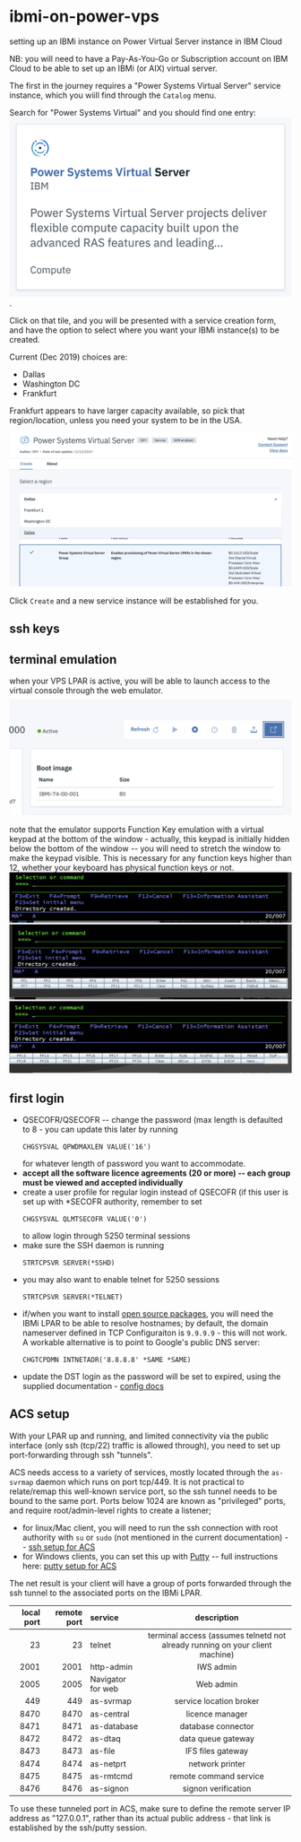 # ibmi-on-power-vps
setting up an IBMi instance on Power Virtual Server instance in IBM Cloud

NB: you will need to have a Pay-As-You-Go or Subscription account on IBM Cloud
to be able to set up an IBMi (or AIX) virtual server.

The first in the journey requires a "Power Systems Virtual Server" service instance,
which you wiill find through the `Catalog` menu.

Search for "Power Systems Virtual" and you should find one entry:
![PSVS tile](res/img/psvs-tile.png).

Click on that tile, and you will be presented with a service creation form, and have the option to 
select where you want your IBMi instance(s) to be created.

Current (Dec 2019) choices are:
+ Dallas
+ Washington DC
+ Frankfurt

Frankfurt appears to have larger capacity available, so pick that region/location,
unless you need your system to be in the USA.

![PSVS setup](res/img/psvs-setup.png)

Click `Create` and a new service instance will be established for you.

## ssh keys

## terminal emulation
when your VPS LPAR is active, you will be able to launch access to the virtual console through the web emulator.
![console](res/img/psvs-console.png)

note that the emulator supports Function Key emulation with a virtual keypad at the bottom of the window - 
actually, this keypad is initially hidden below the bottom of the window -- you will need to stretch the window to 
make the keypad visible. This is necessary for any function keys higher than 12, whether your keyboard has
physical function keys or not.
![display no_keypad](res/img/psvs-emulator.png)  
![display 1_keypad](res/img/psvs-emul-keypad1.png)  
![display 2_keypad](res/img/psvs-emul-keypad2.png)  

## first login

+ QSECOFR/QSECOFR -- change the password (max length is defaulted to 8 - you can update this later by running
  ```
  CHGSYSVAL QPWDMAXLEN VALUE('16')
  ```
  for whatever length of password you want to accommodate.
+ **accept all the software licence agreements (20 or more) -- each group must be viewed and accepted individually**
+ create a user profile for regular login instead of QSECOFR (if this user is set up with *SECOFR authority,
  remember to set 
  ```
  CHGSYSVAL QLMTSECOFR VALUE('0')
  ```
  to allow login through 5250 terminal sessions
+ make sure the SSH daemon is running
  ```
  STRTCPSVR SERVER(*SSHD)
  ```
+ you may also want to enable telnet for 5250 sessions
  ```
  STRTCPSVR SERVER(*TELNET)
  ```
+ if/when you want to install [open source packages](https://bitbucket.org/ibmi/opensource/src/master/), 
  you will need the IBMi LPAR to be able to resolve hostnames; by default, the domain nameserver defined
  in TCP Configuraiton is `9.9.9.9` - this will not work. 
  A workable alternative is to point to Google's public DNS server:
  ```
  CHGTCPDMN INTNETADR('8.8.8.8' *SAME *SAME)
  ```
+ update the DST login as the password will be set to expired, using the supplied documentation - 
  [config docs](https://cloud.ibm.com/docs/infrastructure/power-iaas?topic=power-iaas-configuring-ibmi)
  
 ## ACS setup
 
With your LPAR up and running, and limited connectivity via the public interface (only ssh (tcp/22) traffic is allowed through), you need to set up port-forwarding through ssh "tunnels".

ACS needs access to a variety of services, mostly located through the `as-svrmap` daemon which runs on port tcp/449. It is not practical to relate/remap this well-known service port, so the ssh tunnel needs to be bound to the same port. Ports below 1024 are known as "privileged" ports, and require root/admin-level rights to create a listener; 
 + for linux/Mac client, you will need to run the ssh connection with root authority with `su` or `sudo` (not mentioned in the current documentation) -- [ssh setup for ACS](https://cloud.ibm.com/docs/infrastructure/power-iaas?topic=power-iaas-configuring-ibmi#ssh-tunneling)
 + for Windows clients, you can set this up with [Putty](https://www.putty.org) -- full instructions here: [putty setup for ACS](https://www.ibm.com/support/pages/ssh-tunnel-configuration-use-ibm-i-access-client-solutions)
 
The net result is your client will have a group of ports forwarded through the ssh tunnel to the associated ports on the IBMi LPAR.

| local port | remote port | service|description|
|---:|---:|:----|:---:|
|23|23|telnet| terminal access (assumes telnetd not already running on your client machine)|
|2001|2001|http-admin|IWS admin|
|2005|2005|Navigator for web| Web admin|
|449|449|as-svrmap| service location broker|
|8470|8470|as-central| licence manager|
|8471|8471|as-database| database connector|
|8472|8472|as-dtaq| data queue gateway|
|8473|8473|as-file| IFS files gateway|
|8474|8474|as-netprt| network printer|
|8475|8475|as-rmtcmd| remote command service|
|8476|8476|as-signon| signon verification|

To use these tunneled port in ACS, make sure to define the remote server IP address as "127.0.0.1", rather than its actual public address - that link is established by the ssh/putty session.
